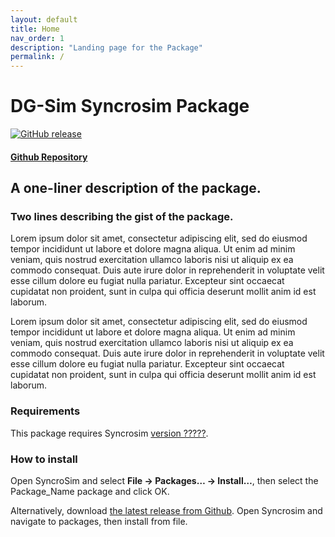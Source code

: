 ```yaml
---
layout: default
title: Home
nav_order: 1
description: "Landing page for the Package"
permalink: /
---
```


# **DG-Sim** Syncrosim Package
[![GitHub release](https://img.shields.io/github/v/release/ApexRMS/Package_Name.svg?style=for-the-badge&color=d68a06)](https://GitHub.com/ApexRMS/Package_Name/releases/)
#### [Github Repository](https://github.com/ApexRMS/Package_Name)
## A one-liner description of the package.
### Two lines describing the gist of the package.

Lorem ipsum dolor sit amet, consectetur adipiscing elit, sed do eiusmod tempor incididunt ut labore et dolore magna aliqua. Ut enim ad minim veniam, quis nostrud exercitation ullamco laboris nisi ut aliquip ex ea commodo consequat. Duis aute irure dolor in reprehenderit in voluptate velit esse cillum dolore eu fugiat nulla pariatur. Excepteur sint occaecat cupidatat non proident, sunt in culpa qui officia deserunt mollit anim id est laborum.

Lorem ipsum dolor sit amet, consectetur adipiscing elit, sed do eiusmod tempor incididunt ut labore et dolore magna aliqua. Ut enim ad minim veniam, quis nostrud exercitation ullamco laboris nisi ut aliquip ex ea commodo consequat. Duis aute irure dolor in reprehenderit in voluptate velit esse cillum dolore eu fugiat nulla pariatur. Excepteur sint occaecat cupidatat non proident, sunt in culpa qui officia deserunt mollit anim id est laborum.

### Requirements

This package requires Syncrosim [version ?????](https://syncrosim.com/download/).

### How to install

Open SyncroSim and select **File -> Packages… -> Install…**, then select the Package_Name package and click OK.

Alternatively, download [the latest release from Github](https://github.com/ApexRMS/Package_Name/). Open Syncrosim and navigate to packages, then install from file.

